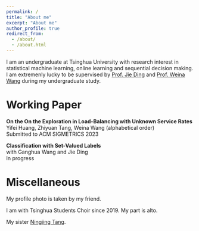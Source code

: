```yaml
---
permalink: /
title: "About me"
excerpt: "About me"
author_profile: true
redirect_from: 
  - /about/
  - /about.html
---
```


I am an undergraduate at Tsinghua University with research interest in statistical machine learning, online learning and sequential decision making. I am extremenly lucky to be supervised by [Prof. Jie Ding](jding.org) and [Prof. Weina Wang](http://www.cs.cmu.edu/~weinaw/) during my undergraduate study.

Working Paper
======
**On the On the Exploration in Load-Balancing with Unknown Service Rates**  
Yifei Huang, Zhiyuan Tang, Weina Wang (alphabetical order)  
Submitted to ACM SIGMETRICS 2023

**Classification with Set-Valued Labels**  
with Ganghua Wang and Jie Ding  
In progress

Miscellaneous
======
My profile photo is taken by my friend.

I am with Tsinghua Students Choir since 2019. My part is alto.

My sister [Ningjing Tang](https://ningjingtang.com/).
